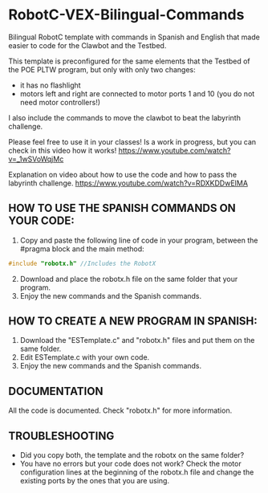 # RobotC-VEX-Bilingual-Commands
Bilingual RobotC template with commands in Spanish and English that made easier to code for the Clawbot and the Testbed. 

This template is preconfigured for the same elements that the Testbed of the POE PLTW program, but only with only two changes:
* it has no flashlight
* motors left and right are connected to motor ports 1 and 10 (you do not need motor controllers!)

I also include the commands to move the clawbot to beat the labyrinth challenge.

Please feel free to use it in your classes! 
Is a work in progress, but you can check in this video how it works!
https://www.youtube.com/watch?v=_1wSVoWqjMc

Explanation on video about how to use the code and how to pass the labyrinth challenge.
https://www.youtube.com/watch?v=RDXKDDwEIMA

## HOW TO USE THE SPANISH COMMANDS ON YOUR CODE:

1. Copy and paste the following line of code in your program, between the #pragma block and the main method:

```c
#include "robotx.h"	//Includes the RobotX
```
2. Download and place the robotx.h file on the same folder that your program.
3. Enjoy the new commands and the Spanish commands.

## HOW TO CREATE A NEW PROGRAM IN SPANISH:

1. Download the "ESTemplate.c" and "robotx.h" files and put them on the same folder.
2. Edit ESTemplate.c with your own code.
3. Enjoy the new commands and the Spanish commands.

## DOCUMENTATION

All the code is documented. Check "robotx.h" for more information.

## TROUBLESHOOTING

* Did you copy both, the template and the robotx on the same folder?
* You have no errors but your code does not work? Check the motor configuration lines at the beginning of the robotx.h file and change the existing ports by the ones that you are using.
